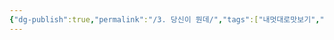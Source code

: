 ```yaml
---
{"dg-publish":true,"permalink":"/3. 당신이 뭔데/","tags":["내멋대로맛보기","개소리에대하여"],"created":"2024-02-21T11:54:57.609+09:00","updated":"2024-02-21T11:55:36.981+09:00"}
---
```


